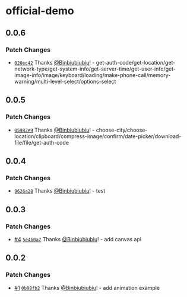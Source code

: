 # official-demo

## 0.0.6

### Patch Changes

- [`020ec42`](https://github.com/Binbiubiubiu/tqt-demo/commit/020ec42e0f7c8a2ab06863eb9833bcc7fa258417) Thanks [@Binbiubiubiu](https://github.com/Binbiubiubiu)! - get-auth-code/get-location/get-network-type/get-system-info/get-server-time/get-user-info/get-image-info/image/keyboard/loading/make-phone-call/memory-warning/multi-level-select/options-select

## 0.0.5

### Patch Changes

- [`05982e9`](https://github.com/Binbiubiubiu/tqt-demo/commit/05982e91586c5b68d7a9abcbfa99fbbd988da0f9) Thanks [@Binbiubiubiu](https://github.com/Binbiubiubiu)! - choose-city/choose-location/clipboard/compress-image/confirm/date-picker/download-file/file/get-auth-code

## 0.0.4

### Patch Changes

- [`9626a28`](https://github.com/Binbiubiubiu/tqt-demo/commit/9626a28e28331e19597fe102984f41ef513578b3) Thanks [@Binbiubiubiu](https://github.com/Binbiubiubiu)! - test

## 0.0.3

### Patch Changes

- [#4](https://github.com/Binbiubiubiu/tqt-demo/pull/4) [`5e4b0a7`](https://github.com/Binbiubiubiu/tqt-demo/commit/5e4b0a7617964698a5f9062678c31cc7852edb64) Thanks [@Binbiubiubiu](https://github.com/Binbiubiubiu)! - add canvas api

## 0.0.2

### Patch Changes

- [#1](https://github.com/Binbiubiubiu/tqt-demo/pull/1) [`0b08fb2`](https://github.com/Binbiubiubiu/tqt-demo/commit/0b08fb21760e7a826ab21f8c4c574f1544ceaca6) Thanks [@Binbiubiubiu](https://github.com/Binbiubiubiu)! - add animation example
